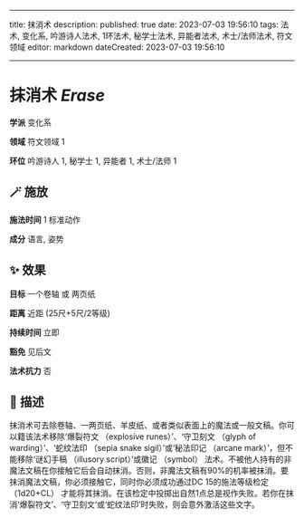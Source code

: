 
---
title: 抹消术
description: 
published: true
date: 2023-07-03 19:56:10
tags: 法术, 变化系, 吟游诗人法术, 1环法术, 秘学士法术, 异能者法术, 术士/法师法术, 符文领域
editor: markdown
dateCreated: 2023-07-03 19:56:10

---

# **抹消术** *Erase*

**学派** 变化系 

**领域** 符文领域 1

**环位** 吟游诗人 1, 秘学士 1, 异能者 1, 术士/法师 1

## 🪄 施放

**施法时间** 1 标准动作

**成分** 语言, 姿势

## ✨ 效果 

**目标** 一个卷轴 或 两页纸 

**距离** 近距 (25尺+5尺/2等级)  

**持续时间** 立即 

**豁免** 见后文

**法术抗力** 否

## 📖 描述

抹消术可去除卷轴、一两页纸、羊皮纸、或者类似表面上的魔法或一般文稿。你可以籍该法术移除‘爆裂符文 （explosive runes）’、‘守卫刻文 （glyph of warding）’、‘蛇纹法印 （sepia snake sigil）’或‘秘法印记 （arcane mark）’，但不能移除‘谜幻手稿 （illusory script）’或徽记 （symbol） 法术。不被他人持有的非魔法文稿在你接触它后会自动抹消。否则，非魔法文稿有90%的机率被抹消。要抹消魔法文稿，你必须接触它，同时你必须成功通过DC 15的施法等级检定 （1d20+CL） 才能将其抹消。在该检定中投掷出自然1点总是视作失败。若你在抹消‘爆裂符文’、‘守卫刻文’或‘蛇纹法印’时失败，则会意外激活这些文字。
    